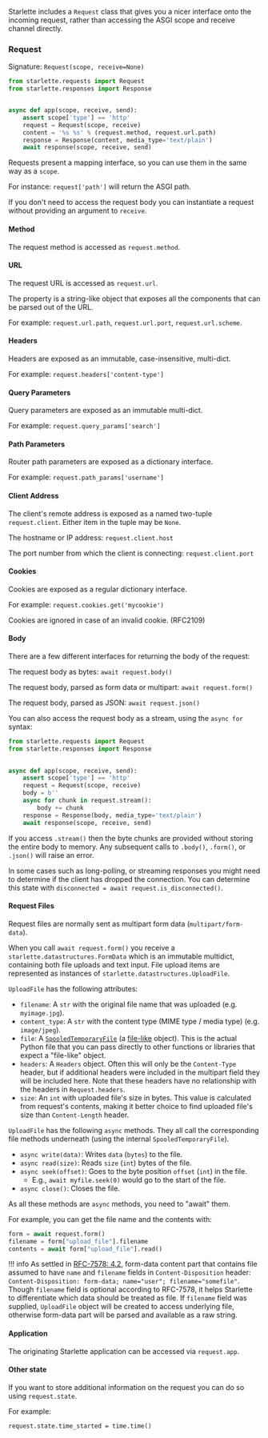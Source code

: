 
Starlette includes a `Request` class that gives you a nicer interface onto
the incoming request, rather than accessing the ASGI scope and receive channel directly.

### Request

Signature: `Request(scope, receive=None)`

```python
from starlette.requests import Request
from starlette.responses import Response


async def app(scope, receive, send):
    assert scope['type'] == 'http'
    request = Request(scope, receive)
    content = '%s %s' % (request.method, request.url.path)
    response = Response(content, media_type='text/plain')
    await response(scope, receive, send)
```

Requests present a mapping interface, so you can use them in the same
way as a `scope`.

For instance: `request['path']` will return the ASGI path.

If you don't need to access the request body you can instantiate a request
without providing an argument to `receive`.

#### Method

The request method is accessed as `request.method`.

#### URL

The request URL is accessed as `request.url`.

The property is a string-like object that exposes all the
components that can be parsed out of the URL.

For example: `request.url.path`, `request.url.port`, `request.url.scheme`.

#### Headers

Headers are exposed as an immutable, case-insensitive, multi-dict.

For example: `request.headers['content-type']`

#### Query Parameters

Query parameters are exposed as an immutable multi-dict.

For example: `request.query_params['search']`

#### Path Parameters

Router path parameters are exposed as a dictionary interface.

For example: `request.path_params['username']`

#### Client Address

The client's remote address is exposed as a named two-tuple `request.client`.
Either item in the tuple may be `None`.

The hostname or IP address: `request.client.host`

The port number from which the client is connecting: `request.client.port`

#### Cookies

Cookies are exposed as a regular dictionary interface.

For example: `request.cookies.get('mycookie')`

Cookies are ignored in case of an invalid cookie. (RFC2109)

#### Body

There are a few different interfaces for returning the body of the request:

The request body as bytes: `await request.body()`

The request body, parsed as form data or multipart: `await request.form()`

The request body, parsed as JSON: `await request.json()`

You can also access the request body as a stream, using the `async for` syntax:

```python
from starlette.requests import Request
from starlette.responses import Response

    
async def app(scope, receive, send):
    assert scope['type'] == 'http'
    request = Request(scope, receive)
    body = b''
    async for chunk in request.stream():
        body += chunk
    response = Response(body, media_type='text/plain')
    await response(scope, receive, send)
```

If you access `.stream()` then the byte chunks are provided without storing
the entire body to memory. Any subsequent calls to `.body()`, `.form()`, or `.json()`
will raise an error.

In some cases such as long-polling, or streaming responses you might need to
determine if the client has dropped the connection. You can determine this
state with `disconnected = await request.is_disconnected()`.

#### Request Files

Request files are normally sent as multipart form data (`multipart/form-data`).

When you call `await request.form()` you receive a `starlette.datastructures.FormData` which is an immutable
multidict, containing both file uploads and text input. File upload items are represented as instances of `starlette.datastructures.UploadFile`.

`UploadFile` has the following attributes:

* `filename`: A `str` with the original file name that was uploaded (e.g. `myimage.jpg`).
* `content_type`: A `str` with the content type (MIME type / media type) (e.g. `image/jpeg`).
* `file`: A <a href="https://docs.python.org/3/library/tempfile.html#tempfile.SpooledTemporaryFile" target="_blank">`SpooledTemporaryFile`</a> (a <a href="https://docs.python.org/3/glossary.html#term-file-like-object" target="_blank">file-like</a> object). This is the actual Python file that you can pass directly to other functions or libraries that expect a "file-like" object.
* `headers`: A `Headers` object. Often this will only be the `Content-Type` header, but if additional headers were included in the multipart field they will be included here. Note that these headers have no relationship with the headers in `Request.headers`.
* `size`: An `int` with uploaded file's size in bytes. This value is calculated from request's contents, making it better choice to find uploaded file's size than `Content-Length` header.

`UploadFile` has the following `async` methods. They all call the corresponding file methods underneath (using the internal `SpooledTemporaryFile`).

* `async write(data)`: Writes `data` (`bytes`) to the file.
* `async read(size)`: Reads `size` (`int`) bytes of the file.
* `async seek(offset)`: Goes to the byte position `offset` (`int`) in the file.
    * E.g., `await myfile.seek(0)` would go to the start of the file.
* `async close()`: Closes the file.

As all these methods are `async` methods, you need to "await" them.

For example, you can get the file name and the contents with:

```python
form = await request.form()
filename = form["upload_file"].filename
contents = await form["upload_file"].read()
```

!!! info
    As settled in [RFC-7578: 4.2](https://www.ietf.org/rfc/rfc7578.txt), form-data content part that contains file 
    assumed to have `name` and `filename` fields in `Content-Disposition` header: `Content-Disposition: form-data;
    name="user"; filename="somefile"`. Though `filename` field is optional according to RFC-7578, it helps 
    Starlette to differentiate which data should be treated as file. If `filename` field was supplied, `UploadFile` 
    object will be created to access underlying file, otherwise form-data part will be parsed and available as a raw 
    string.

#### Application

The originating Starlette application can be accessed via `request.app`.

#### Other state

If you want to store additional information on the request you can do so
using `request.state`.

For example:

`request.state.time_started = time.time()`
